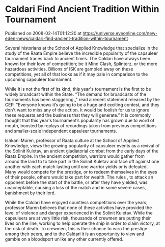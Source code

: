 # Caldari Find Ancient Tradition Within Tournament
Published on 2008-02-14T01:12:20 at https://universe.eveonline.com/new-eden-news/caldari-find-ancient-tradition-within-tournament

Several historians at the School of Applied Knowledge that specialize in the study of the Raata Empire believe the incredible popularity of the capsuleer tournament traces back to ancient times. The Caldari have always been known for their love of competition; be it Mind Clash, Splinterz, or the more hazardous activities. Billions of ISK are gambled away on these competitions, yet all of that looks as if it may pale in comparison to the upcoming capsuleer tournament.

While it is not the first of its kind, this year's tournament is the first to be widely broadcast within the State. “The demand for broadcasts of the tournaments has been staggering,," read a recent statement released by the CEP. "Everyone knows it’s going to be a huge and exciting contest, and they don't want to miss any of the action. It would be foolish for us to ignore these requests and the business that they will generate.” It is commonly thought that this year's tournament’s popularity has grown due to word of mouth, boosted by replays of recordings taken from previous competitions and smaller-scale independent capsuleer tournaments.

Ishkani Muren, professor of Raata culture at the School of Applied Knowledge, views the growing popularity of capsuleer events as a revival of the Solinit Kuletav, an ancient gladiatorial combat from the early days of the Raata Empire. In the ancient competition, warriors would gather from around the land to to take part in the Solinit Kuletav and face off against one another with each match lasting until one warrior yields or is defeated. Many would compete for the prestige, or to redeem themselves in the eyes of their people, others would take part for wealth. The rules , to attack an opponent before the start of the battle, or after they have yielded, was unacceptable, causing a loss of the match and in some severe cases, banishment by their lord.

While the Caldari have enjoyed countless competitions over the years, professor Muren believes that none of these activities have provided the level of violence and danger experienced in the Solinit Kuletav. While the capsuleers are at very little risk, thousands of crewmen are putting their lives on the line, working to help operate the ship in order to claim victory, at the risk of death. To crewmen, this is their chance to earn the prestige among their peers, and to the Caldari it is an opportunity to view and gamble on a bloodsport unlike any other currently offered.
